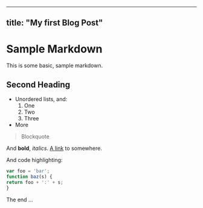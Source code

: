  ---
 title: "My first Blog Post"
 ---

# Sample Markdown
This is some basic, sample markdown.
## Second Heading

- Unordered lists, and:
    1. One
    2. Two
    3. Three
- More

> Blockquote
                
And **bold**, _italics_.
[A link](https://markdowntohtml.com) to somewhere.

And code highlighting:
```js
var foo = 'bar';
function baz(s) {
return foo + ':' + s;
}
```

The end ...
